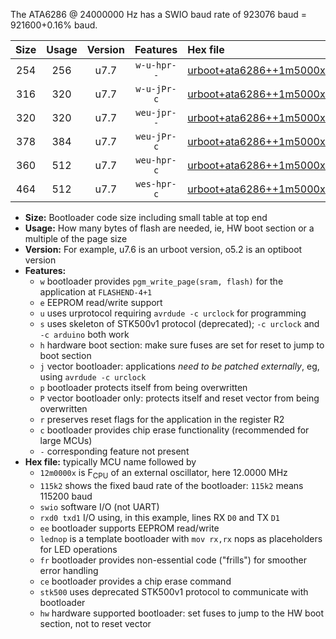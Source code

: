 The ATA6286 @ 24000000 Hz has a SWIO baud rate of 923076 baud = 921600+0.16% baud.

|Size|Usage|Version|Features|Hex file|
|:-:|:-:|:-:|:-:|:--|
|254|256|u7.7|`w-u-hpr--`|[urboot+ata6286++1m5000x+++57k6_swio_rxb0_txb1_lednop_hw.hex](https://raw.githubusercontent.com/stefanrueger/urboot.hex/main/mcus/ata6286/external_oscillator/fcpu++1m5000_Hz/br+++57k6_bps/urboot+ata6286++1m5000x+++57k6_swio_rxb0_txb1_lednop_hw.hex)|
|316|320|u7.7|`w-u-jPr-c`|[urboot+ata6286++1m5000x+++57k6_swio_rxb0_txb1_lednop_fr_ce.hex](https://raw.githubusercontent.com/stefanrueger/urboot.hex/main/mcus/ata6286/external_oscillator/fcpu++1m5000_Hz/br+++57k6_bps/urboot+ata6286++1m5000x+++57k6_swio_rxb0_txb1_lednop_fr_ce.hex)|
|320|320|u7.7|`weu-jpr--`|[urboot+ata6286++1m5000x+++57k6_swio_rxb0_txb1_ee_lednop.hex](https://raw.githubusercontent.com/stefanrueger/urboot.hex/main/mcus/ata6286/external_oscillator/fcpu++1m5000_Hz/br+++57k6_bps/urboot+ata6286++1m5000x+++57k6_swio_rxb0_txb1_ee_lednop.hex)|
|378|384|u7.7|`weu-jPr-c`|[urboot+ata6286++1m5000x+++57k6_swio_rxb0_txb1_ee_lednop_fr_ce.hex](https://raw.githubusercontent.com/stefanrueger/urboot.hex/main/mcus/ata6286/external_oscillator/fcpu++1m5000_Hz/br+++57k6_bps/urboot+ata6286++1m5000x+++57k6_swio_rxb0_txb1_ee_lednop_fr_ce.hex)|
|360|512|u7.7|`weu-hpr-c`|[urboot+ata6286++1m5000x+++57k6_swio_rxb0_txb1_ee_lednop_fr_ce_hw.hex](https://raw.githubusercontent.com/stefanrueger/urboot.hex/main/mcus/ata6286/external_oscillator/fcpu++1m5000_Hz/br+++57k6_bps/urboot+ata6286++1m5000x+++57k6_swio_rxb0_txb1_ee_lednop_fr_ce_hw.hex)|
|464|512|u7.7|`wes-hpr-c`|[urboot+ata6286++1m5000x+++57k6_swio_rxb0_txb1_ee_lednop_fr_ce_stk500_hw.hex](https://raw.githubusercontent.com/stefanrueger/urboot.hex/main/mcus/ata6286/external_oscillator/fcpu++1m5000_Hz/br+++57k6_bps/urboot+ata6286++1m5000x+++57k6_swio_rxb0_txb1_ee_lednop_fr_ce_stk500_hw.hex)|

- **Size:** Bootloader code size including small table at top end
- **Usage:** How many bytes of flash are needed, ie, HW boot section or a multiple of the page size
- **Version:** For example, u7.6 is an urboot version, o5.2 is an optiboot version
- **Features:**
  + `w` bootloader provides `pgm_write_page(sram, flash)` for the application at `FLASHEND-4+1`
  + `e` EEPROM read/write support
  + `u` uses urprotocol requiring `avrdude -c urclock` for programming
  + `s` uses skeleton of STK500v1 protocol (deprecated); `-c urclock` and `-c arduino` both work
  + `h` hardware boot section: make sure fuses are set for reset to jump to boot section
  + `j` vector bootloader: applications *need to be patched externally*, eg, using `avrdude -c urclock`
  + `p` bootloader protects itself from being overwritten
  + `P` vector bootloader only: protects itself and reset vector from being overwritten
  + `r` preserves reset flags for the application in the register R2
  + `c` bootloader provides chip erase functionality (recommended for large MCUs)
  + `-` corresponding feature not present
- **Hex file:** typically MCU name followed by
  + `12m0000x` is F<sub>CPU</sub> of an external oscillator, here 12.0000 MHz
  + `115k2` shows the fixed baud rate of the bootloader: `115k2` means 115200 baud
  + `swio` software I/O (not UART)
  + `rxd0 txd1` I/O using, in this example, lines RX `D0` and TX `D1`
  + `ee` bootloader supports EEPROM read/write
  + `lednop` is a template bootloader with `mov rx,rx` nops as placeholders for LED operations
  + `fr` bootloader provides non-essential code ("frills") for smoother error handling
  + `ce` bootloader provides a chip erase command
  + `stk500` uses deprecated STK500v1 protocol to communicate with bootloader
  + `hw` hardware supported bootloader: set fuses to jump to the HW boot section, not to reset vector
